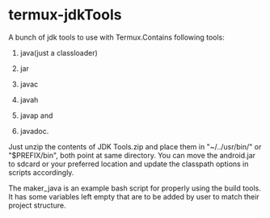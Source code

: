 # termux-jdkTools
A bunch of jdk tools to use with Termux.Contains following tools:
1. java(just a classloader)

2. jar

3. javac

4. javah

5. javap and

6. javadoc. 
 
Just unzip the contents of JDK Tools.zip and place them in 
"~/../usr/bin/" or "$PREFIX/bin", both point at same directory. You can move the android.jar to sdcard or your preferred location and update the classpath options in scripts accordingly.

The maker_java is an example bash script for properly using the build tools. It has some variables left empty that are to be added by user to match their project structure.
